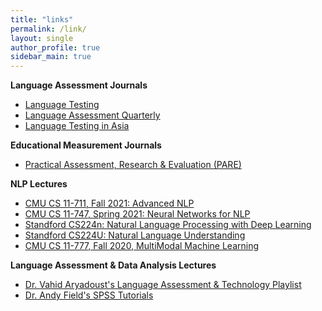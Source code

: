 ```yaml
---
title: "links"
permalink: /link/
layout: single
author_profile: true
sidebar_main: true
---
```


**Language Assessment Journals**
+ [Language Testing](https://journals.sagepub.com/home/ltj)
+ [Language Assessment Quarterly](https://www.tandfonline.com/toc/hlaq20/current)
+ [Language Testing in Asia](https://languagetestingasia.springeropen.com/about)

**Educational Measurement Journals**
+ [Practical Assessment, Research & Evaluation (PARE)](https://scholarworks.umass.edu/pare/)

**NLP Lectures**
+ [CMU CS 11-711, Fall 2021: Advanced NLP](http://www.phontron.com/class/anlp2021/schedule.html)
+ [CMU CS 11-747, Spring 2021: Neural Networks for NLP](http://www.phontron.com/class/nn4nlp2021/schedule.html)
+ [Standford CS224n: Natural Language Processing with Deep Learning](http://web.stanford.edu/class/cs224n/)
+ [Standford CS224U: Natural Language Understanding](https://web.stanford.edu/class/cs224u/)
+ [CMU CS 11-777, Fall 2020, MultiModal Machine Learning](https://cmu-multicomp-lab.github.io/mmml-course/fall2020/)

**Language Assessment & Data Analysis Lectures**
+ [Dr. Vahid Aryadoust's Language Assessment & Technology Playlist](https://youtube.com/playlist?list=PLTjlULGD9bNJi1NtMfKjr7umeKdQR9DGO)
+ [Dr. Andy Field's SPSS Tutorials](https://youtube.com/playlist?list=PL25257A24840423AE)